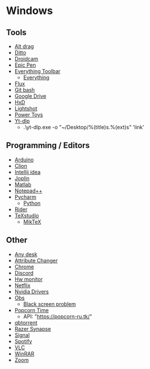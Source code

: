 # Windows

## Tools
- <a href="https://stefansundin.github.io/altdrag/">Alt drag</a> 
- <a href="https://ditto-cp.sourceforge.io/">Ditto</a>
- <a href="https://www.dev47apps.com/droidcam/windows/">Droidcam</a>
- <a href="https://epicpen.com/">Epic Pen</a>
- <a href="https://github.com/stnkl/EverythingToolbar/releases/">Everything Toolbar</a>
  - <a href="https://www.voidtools.com/downloads/">Everything</a>
- <a href="https://justgetflux.com/">Flux</a>
- <a href="https://git-scm.com/downloads">Git bash</a>
- <a href="https://dl.google.com/drive-file-stream/GoogleDriveSetup.exe">Google Drive</a>
- <a href="https://mh-nexus.de/en/hxd/">HxD</a>
- <a href="https://app.prntscr.com/build/setup-lightshot.exe">Lightshot</a>
- <a href="https://github.com/microsoft/PowerToys/releases">Power Toys</a>
- <a href="https://github.com/yt-dlp/yt-dlp#release-files">Yt-dlp</a>
  - .\yt-dlp.exe -o "~/Desktop/%(title)s.%(ext)s" 'link' 

## Programming / Editors 
- <a href="https://www.arduino.cc/en/software">Arduino</a> 
- <a href="https://www.jetbrains.com/clion/download/download-thanks.html?platform=windows">Clion</a>
- <a href="https://www.jetbrains.com/idea/download/download-thanks.html?platform=windows">Intellij idea</a>
- <a href="https://joplinapp.org/download//">Joplin</a>
- <a href="https://matlab.mathworks.com/">Matlab</a>
- <a href="https://notepad-plus-plus.org/downloads/">Notepad++</a>
- <a href="https://www.jetbrains.com/pycharm/download/download-thanks.html?platform=windows">Pycharm</a>
  - <a href="https://www.python.org/downloads/">Python</a>
- <a href="https://www.jetbrains.com/rider/download/download-thanks.html?platform=windows">Rider</a>
- <a href="https://www.texstudio.org/">TeXstudio</a>
  - <a href="https://miktex.org/download">MikTeX</a>

## Other
- <a href="https://anydesk.com/en/downloads/windows">Any desk</a>
- <a href="https://www.petges.lu/download/">Attribute Changer</a>
- <a href="https://www.google.com/chrome/">Chrome</a>
- <a href="https://discord.com/api/downloads/distributions/app/installers/latest?channel=stable&platform=win&arch=x86">Discord</a>
- <a href="https://www.cpuid.com/softwares/hwmonitor.html">Hw monitor</a>
- <a href="https://www.microsoft.com/en-us/p/netflix/9wzdncrfj3tj#activetab=pivot:overviewtab">Netflix</a>
- <a href="https://www.nvidia.com/download/driverResults.aspx/86510/">Nvidia Drivers</a>
- <a href="https://obsproject.com/">Obs</a>
  - <a href="https://obsproject.com/forum/threads/laptop-black-screen-when-capturing-read-here-first.5965/">Black screen problem</a>
- <a href="https://github.com/popcorn-official/popcorn-desktop/releases">Popcorn Time</a>
  - API: "https://popcorn-ru.tk/"
- <a href="https://www.qbittorrent.org/download.php">qbtorrent</a>
- <a href="https://www.razer.com/synapse-3">Razer Synapse</a>
- <a href="https://signal.org/en/download/windows/">Signal</a>
- <a href="https://www.spotify.com/us/download/windows/">Spotify</a>
- <a href="https://www.videolan.org/vlc/download-windows.html">VLC</a>
- <a href="https://www.win-rar.com/download.html?&L=0">WinRAR</a>
- <a href="https://zoom.us/download">Zoom</a>

